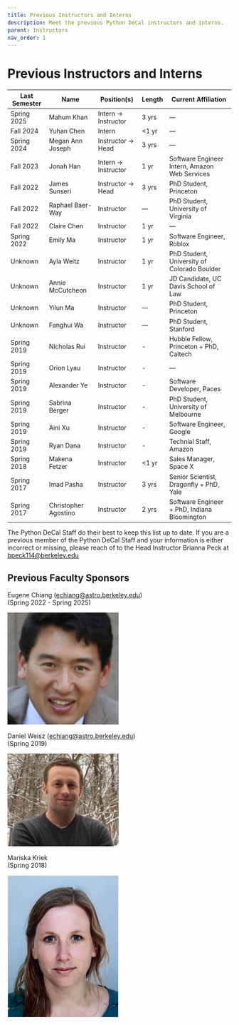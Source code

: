 ```yaml
---
title: Previous Instructors and Interns
description: Meet the previous Python DeCal instructors and interns.
parent: Instructors
nav_order: 1
---
```

# Previous Instructors and Interns

| Last Semester | Name                 | Position(s)           | Length   | Current Affiliation                           |
|---------------|----------------------|-----------------------|----------|-----------------------------------------------|
| Spring 2025   | Mahum Khan           | Intern → Instructor   | 3 yrs    | —                                             |
| Fall 2024     | Yuhan Chen           | Intern                | <1 yr    | —                                             |
| Spring 2024   | Megan Ann Joseph     | Instructor → Head     | 3 yrs    | —                                             |
| Fall 2023     | Jonah Han            | Intern → Instructor   | 1 yr     | Software Engineer Intern, Amazon Web Services |
| Fall 2022     | James Sunseri        | Instructor → Head     | 3 yrs    | PhD Student, Princeton                        |
| Fall 2022     | Raphael Baer-Way     | Instructor            | —        | PhD Student, University of Virginia           |
| Fall 2022     | Claire Chen          | Instructor            | 1 yr     | —                                             |
| Spring 2022   | Emily Ma             | Instructor            | 1 yr     | Software Engineer, Roblox                     |
| Unknown       | Ayla Weitz           | Instructor            | 1 yr     | PhD Student, University of Colorado Boulder   |
| Unknown       | Annie McCutcheon     | Instructor            | 1 yr     | JD Candidate, UC Davis School of Law          |
| Unknown       | Yilun Ma             | Instructor            | —        | PhD Student, Princeton                        |
| Unknown       | Fanghui Wa           | Instructor            | —        | PhD Student, Stanford                         |
| Spring 2019   | Nicholas Rui         | Instructor            | -        | Hubble Fellow, Princeton + PhD, Caltech       |
| Spring 2019   | Orion Lyau           | Instructor            | -        | —                                             |
| Spring 2019   | Alexander Ye         | Instructor            | -        | Software Developer, Paces                     |
| Spring 2019   | Sabrina Berger       | Instructor            | -        | PhD Student, University of Melbourne          |
| Spring 2019   | Aini Xu              | Instructor            | -        | Software Engineer, Google                     |
| Spring 2019   | Ryan Dana            | Instructor            | -        | Technial Staff, Amazon                        |
| Spring 2018   | Makena Fetzer        | Instructor            | <1 yr    | Sales Manager, Space X                        |
| Spring 2017   | Imad Pasha           | Instructor            | 3 yrs    | Senior Scientist, Dragonfly + PhD, Yale       |
| Spring 2017   | Christopher Agostino | Instructor            | 2 yrs    | Software Engineer + PhD, Indiana Bloomington  |

The Python DeCal Staff do their best to keep this list up to date. If you are a previous member of the Python DeCal Staff and your information is either incorrect or missing, please reach of to the Head Instructor Brianna Peck at bpeck114@berkeley.edu

## Previous Faculty Sponsors

Eugene Chiang (echiang@astro.berkeley.edu)<br>(Spring 2022 - Spring 2025)

<img src="/assets/images/eugene_chiang.png" alt="Photo of Eugene Chiang" width="250">

Daniel Weisz (echiang@astro.berkeley.edu)<br>(Spring 2019)

<img src="/assets/images/daniel_weisz.png" alt="Photo of Daniel Weisz" width="250">

Mariska Kriek<br>(Spring 2018)

<img src="/assets/images/mariska_kriek.png" alt="Photo of Mariska Kriek" width="250">

